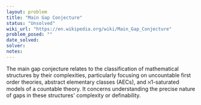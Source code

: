 ```yaml
---
layout: problem
title: "Main Gap Conjecture"
status: "Unsolved"
wiki_url: "https://en.wikipedia.org/wiki/Main_Gap_Conjecture"
problem_posed: ""
date_solved:
solver:
notes:
---
```

The main gap conjecture relates to the classification of mathematical structures by their complexities, particularly focusing on uncountable first order theories, abstract elementary classes (AECs), and ℵ1-saturated models of a countable theory. It concerns understanding the precise nature of gaps in these structures' complexity or definability.
